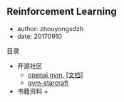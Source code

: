 ## Reinforcement Learning

+ author: zhouyongsdzh
+ date: 20170910

目录

+ 开源社区
    + [openai gym](https://github.com/openai/gym), [[文档]](https://gym.openai.com/)
    + [gym-starcraft](https://github.com/alibaba/gym-starcraft)
+ 书籍资料
    +   
